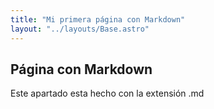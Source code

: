 ```yaml
---
title: "Mi primera página con Markdown"
layout: "../layouts/Base.astro"
---
```


## Página con Markdown

Este apartado esta hecho con la extensión .md
